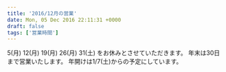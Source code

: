 ```yaml
---
title: '2016/12月の営業'
date: Mon, 05 Dec 2016 22:11:31 +0000
draft: false
tags: ['営業時間']
---
```


5(月) 12(月) 19(月) 26(月) 31(土) をお休みとさせていただきます。 年末は30日まで営業いたします。 年開けは1/7(土)からの予定にしています。